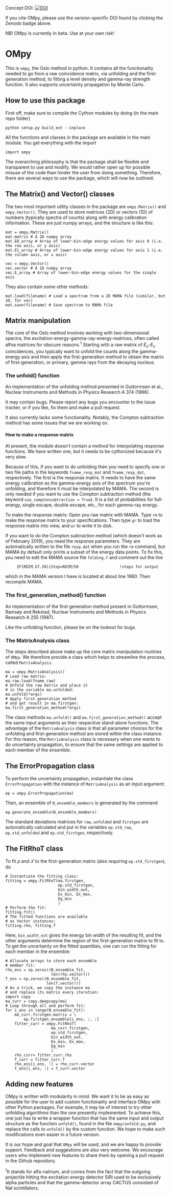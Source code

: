 Concept DOI: [![DOI](https://zenodo.org/badge/141709973.svg)](https://zenodo.org/badge/latestdoi/141709973)

If you cite OMpy, please use the version-specific DOI found by clicking the Zenodo badge above.


NB! OMpy is currently in beta. Use at your own risk!

# OMpy

This is `ompy`, the Oslo method in python. It contains all the functionality needed to go from a raw coincidence matrix, via unfolding and the first-generation method, to fitting a level density and gamma-ray strength function. It also supports uncertainty propagation by Monte Carlo.


## How to use this package
First off, make sure to compile the Cython modules by doing (in the main repo folder)
```
python setup.py build_ext --inplace
```

All the functions and classes in the package are available in the main module. You get everything with the import

```
import ompy
```

The overarching philosophy is that the package shall be flexible and transparent to use and modify. We would rather open up for possible misuse of the code than hinder the user from doing something. Therefore, there are several ways to use the package, which will now be outlined:

## The Matrix() and Vector() classes
The two most important utility classes in the package are `ompy.Matrix()` and `ompy.Vector()`. They are used to store matrices (2D) or vectors (1D) of numbers (typically spectra of counts) along with energy calibration information. These are just numpy arrays, and the structure is like this:
```
mat = ompy.Matrix()
mat.matrix # A 2D numpy array
mat.E0_array # Array of lower-bin-edge energy values for axis 0 (i.e. the row axis, or y axis)
mat.E1_array # Array of lower-bin-edge energy values for axis 1 (i.e. the column axis, or x axis)

vec = ompy.Vector()
vec.vector # A 1D numpy array
vec.E_array # Array of lower-bin-edge energy values for the single axis
```
 They also contain some other methods:
```
mat.load(filename) # Load a spectrum from a 2D MAMA file (similar, but 1D, for vec)
mat.save(filename) # Save spectrum to MAMA file

```

## Matrix manipulation
The core of the Oslo method involves working with two-dimensional spectra, the excitation-energy-gamma-ray-energy-matrices, often called alfna matrices for obscure reasons.<sup>1</sup> Starting with a raw matrix of $E_x$-$E_\gamma$ coincidences, you typically want to unfold the counts along the gamma-energy axis and then apply the first-generation method to obtain the matrix of first-generation, or primary, gamma rays from the decaying nucleus. 


### The unfold() function
An implementation of the unfolding method presented in Guttormsen et al., Nuclear Instruments and Methods in Physics Research A 374 (1996).

It may contain bugs. Please report any bugs you encounter to the issue tracker, or if you like, fix them and make a pull request.

It also currently lacks some functionality. Notably, the Compton subtraction method has some issues that we are working on.

#### How to make a response matrix
At present, the module doesn't contain a method for interpolating response functions. We have written one, but it needs to be cythonized because it's very slow. 

Because of this, if you want to do unfolding then you need to specify one or two file paths in the keywords `fname_resp_mat` and `fname_resp_dat`, respectively. The first is the response matrix. It needs to have the same energy calibration as the gamma-energy axis of the spectrum you're unfolding, and therefore it must be interpolated by MAMA. The second is only needed if you want to use the Compton subtraction method (the keyword `use_comptonsubtraction = True`). It is a list of probabilities for full-energy, single escape, double escape, etc., for each gamma-ray energy.

To make the response matrix: Open you raw matrix with MAMA. Type `rm` to make the response matrix to your specifications. Then type `gr` to load the response matrix into view, and `wr` to write it to disk.

If you want to do the Compton subtraction method (which doesn't work as of February 2019), you need the response parameters. They are automatically written to the file `resp.dat` when you run the `rm` command, but MAMA by default only prints a subset of the energy data points. To fix this, you need to edit the MAMA source file `folding.f` and comment out the line

```     IF(RDIM.GT.50)iStep=RDIM/50                  !steps for output```

which in the MAMA version I have is located at about line 1980. Then recompile MAMA.

### The first_generation_method() function
An implementation of the first generation method present in Guttormsen, Ramsøy and Rekstad, Nuclear Instruments and Methods in Physics Research A 255 (1987). 

Like the unfolding function, please be on the lookout for bugs.

### The MatrixAnalysis class
The steps described above make up the core matrix manipulation routines of `OMpy`. We therefore provide a class which helps to streamline the process, called `MatrixAnalysis`.
```
ma = ompy.MatrixAnalysis()
# Load raw matrix:
ma.raw.load(fname_raw)
# Unfold the raw matrix and place it
# in the variable ma.unfolded:
ma.unfold(*args)
# Apply first generation method 
# and get result in ma.firstgen:
ma.first_generation_method(*args)
```
The class methods `ma.unfold()` and `ma.first_generation_method()` accept the same input arguments as their respective stand-alone functions. The advantage of the `MatrixAnalysis` class is that all parameter choices for the unfolding and first-generation method are stored within the class instance. For this reason, the `MatrixAnalysis` class is necessary when one wants to do uncertainty propagation, to ensure that the same settings are applied to each member of the ensemble. 

## The ErrorPropagation class
To perform the uncertainty propagation, instantiate the class `ErrorPropagation` with the instance of `MatrixAnalysis` as an input argument:
```
ep = ompy.ErrorPropagation(ma)
```
Then, an ensemble of `N_ensemble_members` is generated by the command
```
ep.generate_ensemble(N_ensemble_members)
```
The standard deviations matrices for `raw`, `unfolded` and `firstgen` are automatically calculated and put in the variables `ep.std_raw`, `ep.std_unfolded` and `ep.std_firstgen`, respectively.

## The FitRhoT class
To fit $\rho$ and $\mathcal{T}$ to the first-generation matrix (also requiring `ep.std_firstgen`), do
```
# Instantiate the fitting class:
fitting = ompy.FitRhoT(ma.firstgen,
                       ep.std_firstgen,
                       bin_width_out,
                       Ex_min, Ex_max,
                       Eg_min
                       )
# Perform the fit:
fitting.fit()
# The fitted functions are available 
# as Vector instances:
fitting.rho, fitting.T
```
Here, `bin_width_out` gives the energy bin width of the resulting fit, and the other arguments determine the region of the first-generation matrix to fit to. To get the uncertainty on the fitted quantities, one can run the fitting for each member in the ensemble:
```
# Allocate arrays to store each ensemble
# member fit:
rho_ens = np.zeros((N_ensemble_fit,
                    len(rho.vector)))
T_ens = np.zeros((N_ensemble_fit,
                  len(T.vector)))
# As a trick, we copy the instance ma
# and replace its matrix every iteration:
import copy
ma_curr = copy.deepcopy(ma)
# Loop through all and perform fit:
for i_ens in range(N_ensemble_fit):
    ma_curr.firstgen.matrix = \
        ep.firstgen_ensemble[i_ens, :, :]
    fitter_curr = ompy.FitRhoT(
                    ma_curr.firstgen,
                    ep.std_firstgen,
                    bin_width_out,
                    Ex_min, Ex_max,
                    Eg_min
                    )
    rho_curr= fitter_curr.rho
    T_curr = fitter_curr.T
    rho_ens[i_ens, :] = rho_curr.vector
    T_ens[i_ens, :] = T_curr.vector
```

## Adding new features
OMpy is written with modularity in mind. We want it to be as easy as possible for the user to add custom functionality and interface OMpy with other Python packages. For example, it may be of interest to try other unfolding algorithms than the one presently implemented. To achieve this, one just has to write a wrapper function that has the same input and output structure as the function `unfold()`, found in the file `ompy/unfold.py`, and replace the calls to `unfold()` by the custom function. We hope to make such modifications even easier in a future version.

It is our hope and goal that `OMpy` will be used, and we are happy to provide support. Feedback and suggestions are also very welcome. We encourage users who implement new features to share them by opening a pull request in the Github repository.




<sup>1</sup>It stands for alfa-natrium, and comes from the fact that the outgoing projectile hitting the excitation energy detector SiRi used to be exclusively alpha particles and that the gamma-detector array CACTUS consisted of NaI scintillators.

